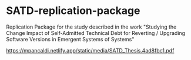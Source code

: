 # SATD-replication-package
Replication Package for the study described in the work "Studying the Change Impact of Self-Admitted Technical Debt for Reverting / Upgrading Software Versions in Emergent Systems of Systems"

https://mpancaldi.netlify.app/static/media/SATD_Thesis.4ad8fbc1.pdf
